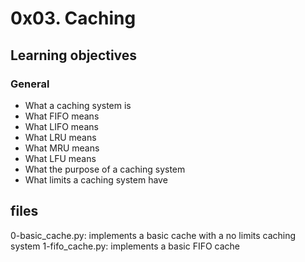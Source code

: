 # 0x03. Caching


## Learning objectives 

### General
* What a caching system is
* What FIFO means
* What LIFO means
* What LRU means
* What MRU means
* What LFU means
* What the purpose of a caching system
* What limits a caching system have

## files 
0-basic_cache.py: implements a basic cache with a no limits caching system
1-fifo_cache.py: implements a basic FIFO cache